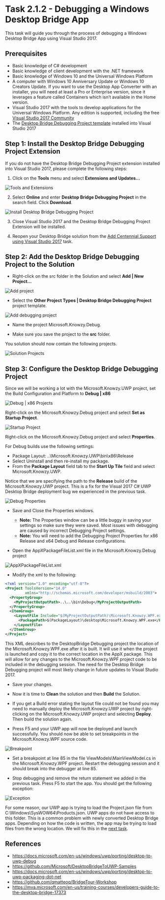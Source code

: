 # Task 2.1.2 - Debugging a Windows Desktop Bridge App

This task will guide you through the process of debugging a Windows Desktop Bridge App using Visual Studio 2017. 

## Prerequisites 

* Basic knowledge of C# development
* Basic knowledge of client development with the .NET framework
* Basic knowledge of Windows 10 and the Universal Windows Platform
* A computer with Windows 10 Anniversary Update or Windows 10 Creators Update. If you want to use the Desktop App Converter with an installer, you will need at least a Pro or Enterprise version, since it leverages a feature called Containers which isn’t available in the Home version.
* Visual Studio 2017 with the tools to develop applications for the Universal Windows Platform. Any edition is supported, including the free [Visual Studio 2017 Community](https://www.visualstudio.com/vs/community/)
* The [Desktop Bridge Debugging Project template](https://marketplace.visualstudio.com/items?itemName=VisualStudioProductTeam.DesktoptoUWPPackagingProject) installed into Visual Studio 2017


## Step 1: Install the Desktop Bridge Debugging Project Extension

If you do not have the Desktop Bridge Debugging Project extension installed into Visual Studio 2017, please complete the following steps:

1. Click on the **Tools** menu and select **Extensions and Updates...**

![Tools and Extensions](images/212-extensions.png)

2. Select **Online** and enter **Desktop Bridge Debugging Project** in the search field. Click **Download**.

![Install Desktop Bridge Debugging Project](images/212-install-debugging-project.png)

3. Close Visual Studio 2017 and the Desktop Bridge Debugging Project Extension will be installed.

4. Reopen your Desktop Bridge solution from the [Add Centennial Support using Visual Studio 2017](211_Centennial.md) task.

## Step 2: Add the Desktop Bridge Debugging Project to the Solution

* Right-click on the src folder in the Solution and select **Add | New Project...**

![Add project](images/212-add-project.png)

* Select the **Other Project Types | Desktop Bridge Debugging Project** project template. 

![Add debugging project](images/212-new-debugging-project.png)

* Name the project Microsoft.Knowzy.Debug.

* Make sure you save the project to the **src** folder.


You solution should now contain the following projects.

![Solution Projects](images/212-solution-projects.png)

## Step 3: Configure the Desktop Bridge Debugging Project

Since we will be working a lot with the Microsoft.Knowzy.UWP project, set the Build Configuration and Platform to **Debug | x86**

![Debug | x86 Projects](images/212-debug-x86.png)


Right-click on the Microsoft.Knowzy.Debug project and select **Set as Startup Project**. 

![Startup Project](images/212-startup-project.png)

Right-click on the Microsoft.Knowzy.Debug project and select **Properties**. 

For Debug builds use the following settings:

* Package Layout: ..\Microsoft.Knowzy.UWP\bin\x86\Release
* Select Uninstall and then re-install my package.
* From the **Package Layout** field tab to the **Start Up Tile** field and select Microsoft.Knowzy.UWP.

Notice that we are specifying the path to the **Release** build of the Microsoft.Knowzy.UWP project. This is a fix for the
Visual 2017 C# UWP Desktop Bridge deployment bug we experienced in the previous task.

![Debug Properties](images/212-debug-properties.png)


* Save and Close the Properties windows. 
	* **Note:** The Properties window can be a little buggy in saving your settings so make sure they were saved. Most issues with debugging are caused by
incorrect Debugging Project settings.
	* **Note:** You will need to add the Debugging Project Properties for x86 Release and x64 Debug and Release configurations.


* Open the AppXPackageFileList.xml file in the Microsoft.Knowzy.Debug project

![AppXPackageFileList.xml](images/212-appxpackagefilelist.png)

* Modify the xml to the following:

```xml
<?xml version="1.0" encoding="utf-8"?>
<Project ToolsVersion="14.0"
         xmlns="http://schemas.microsoft.com/developer/msbuild/2003">
  <PropertyGroup>
    <MyProjectOutputPath>..\..\bin\Debug</MyProjectOutputPath>
  </PropertyGroup>
  <ItemGroup>
    <LayoutFile Include="$(MyProjectOutputPath)\Microsoft.Knowzy.WPF.exe">
      <PackagePath>$(PackageLayout)\desktop\Microsoft.Knowzy.WPF.exe</PackagePath>
    </LayoutFile>
  </ItemGroup>
</Project>
```

This XML describes to the DesktopBridge Debugging project the location of the Microsoft.Knowzy.WPF.exe after it is built. It will use it when the project is launched and copy it to the correct location in the AppX package.
This will allow for any changes to the Microsoft.Knowzy.WPF project code to be included in the debugging session. The need for the Desktop Bridge Debugging project will most likely change in future updates to Visual Studio 2017.

* Save your changes. 

* Now it is time to **Clean** the solution and then **Build** the Solution.

* If you get a Build error stating the layout file could not be found you may need to manually deploy the Microsoft.Knowzy.UWP project by right-clicking on the Microsoft.Knowzy.UWP project and selecting **Deploy**. 
Then build the solution again.

* Press F5 and your UWP app will now be deployed and launch successfully. You should now be able to set breakpoints in the Microsoft.Knowzy.WPF source code.

![Breakpoint](images/212-breakpoint.png)

* Set a breakpoint at line 85 in the file ViewModels\MainViewModel.cs in the Microsoft.Knowzy.WPF project. Restart the debugging session and it should break into the debugger at line 85.

* Stop debugging and remove the return statement we added in the previous task. Press F5 to start the app. You should get the following exception:

![Exception](images/212-exception.png)

For some reason, our UWP app is trying to load the Project.json file from C:\Windows\SysWOW64\Products.json. UWP apps do not have access to this folder. This is a common problem with newly converted Desktop Bridge apps.
Depending on how the code is written, the app may be trying to load files from the wrong location. We will fix this in the [next task](213_AddUwp.md).



## References
* https://docs.microsoft.com/en-us/windows/uwp/porting/desktop-to-uwp-debug
* https://github.com/Microsoft/DesktopBridgeToUWP-Samples 
* https://docs.microsoft.com/en-us/windows/uwp/porting/desktop-to-uwp-packaging-dot-net 
* https://github.com/qmatteoq/BridgeTour-Workshop
* https://mva.microsoft.com/en-us/training-courses/developers-guide-to-the-desktop-bridge-17373

